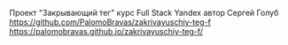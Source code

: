 Проект "Закрывающий тег" курс Full Stack Yandex  автор Сергей Голуб
https://github.com/PalomoBravas/zakrivayuschiy-teg-f
https://palomobravas.github.io/zakrivayuschiy-teg-f/
